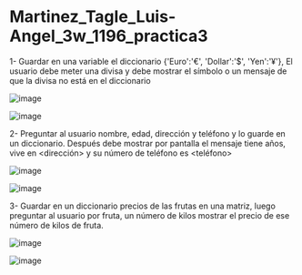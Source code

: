 # Martinez_Tagle_Luis-Angel_3w_1196_practica3

1- Guardar en una variable el diccionario {'Euro':'€', 'Dollar':'$', 'Yen':'¥'}, 
El usuario debe meter una divisa y debe mostrar el símbolo o un mensaje de que la divisa no está en el diccionario

![image](https://github.com/user-attachments/assets/ea597432-94d5-4168-83f5-5cfc727cc0f9)

![image](https://github.com/user-attachments/assets/34f3ce9b-8b8f-4f92-9201-3fc9f15002ed)

2- Preguntar al usuario nombre, edad, dirección y teléfono y lo guarde en un diccionario. 
Después debe mostrar por pantalla el mensaje 
<nombre> 
tiene <edad> años, 
vive en <dirección> 
y su número de teléfono es <teléfono>


![image](https://github.com/user-attachments/assets/f99e1890-e79c-41c6-b50e-57fcdba688c5)

![image](https://github.com/user-attachments/assets/a08eb5c0-5208-4ac3-ada5-b624170386e7)


3- Guardar en un diccionario precios de las frutas en una matriz, luego preguntar al usuario por 
fruta, 
un número de kilos 
mostrar el precio de ese número de kilos de fruta.

![image](https://github.com/user-attachments/assets/6b943e1e-87bd-45df-817e-be1bc625caec)

![image](https://github.com/user-attachments/assets/a92798cf-074b-4692-a0e4-23084da26a3b)







